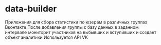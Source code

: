 # data-builder
Приложения для сбора статистики по юзерам в различных группах Вконтакте
После добавления группы с базу данных в заданном интервале мониторит участников на выбывших и вступивших и создает объект аналитики
Используется API VK
